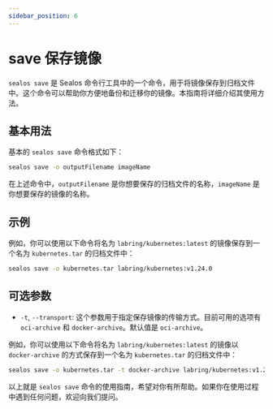 ```yaml
---
sidebar_position: 6
---
```


# save 保存镜像

`sealos save` 是 Sealos 命令行工具中的一个命令，用于将镜像保存到归档文件中。这个命令可以帮助你方便地备份和迁移你的镜像。本指南将详细介绍其使用方法。

## 基本用法

基本的 `sealos save` 命令格式如下：

```bash
sealos save -o outputFilename imageName
```

在上述命令中，`outputFilename` 是你想要保存的归档文件的名称，`imageName` 是你想要保存的镜像的名称。

## 示例

例如，你可以使用以下命令将名为 `labring/kubernetes:latest` 的镜像保存到一个名为 `kubernetes.tar` 的归档文件中：

```bash
sealos save -o kubernetes.tar labring/kubernetes:v1.24.0
```

## 可选参数

- `-t`, `--transport`: 这个参数用于指定保存镜像的传输方式。目前可用的选项有 `oci-archive` 和 `docker-archive`。默认值是 `oci-archive`。

例如，你可以使用以下命令将名为 `labring/kubernetes:latest` 的镜像以 `docker-archive` 的方式保存到一个名为 `kubernetes.tar` 的归档文件中：

```bash
sealos save -o kubernetes.tar -t docker-archive labring/kubernetes:v1.24.0
```

以上就是 `sealos save` 命令的使用指南，希望对你有所帮助。如果你在使用过程中遇到任何问题，欢迎向我们提问。
